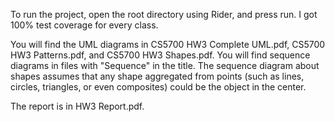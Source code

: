 To run the project, open the root directory using Rider, and press run. I got 100% test coverage for every class.

You will find the UML diagrams in CS5700 HW3 Complete UML.pdf, CS5700 HW3 Patterns.pdf, and CS5700 HW3 Shapes.pdf. You will find sequence diagrams in files with "Sequence" in the title. The sequence diagram about shapes assumes that any shape aggregated from points (such as lines, circles, triangles, or even composites) could be the object in the center.

The report is in HW3 Report.pdf.
